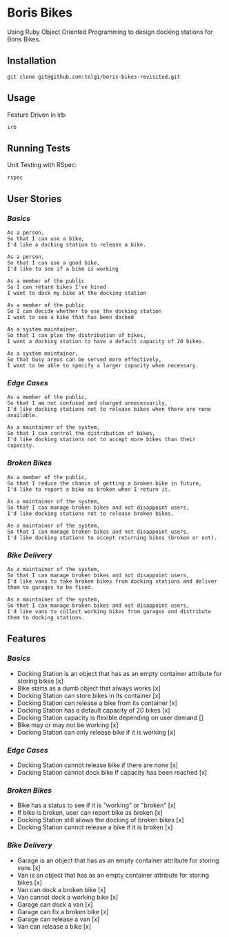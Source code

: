 # Boris Bikes

Using Ruby Object Oriented Programming to design docking stations for Boris Bikes.

## Installation

`git clone git@github.com:telgi/boris-bikes-revisited.git`

## Usage

Feature Driven in irb:

`irb`

## Running Tests

Unit Testing with RSpec:

`rspec`

## User Stories

### *Basics*

```
As a person,
So that I can use a bike,
I'd like a docking station to release a bike.

As a person,
So that I can use a good bike,
I'd like to see if a bike is working

As a member of the public
So I can return bikes I've hired
I want to dock my bike at the docking station

As a member of the public
So I can decide whether to use the docking station
I want to see a bike that has been docked

As a system maintainer,
So that I can plan the distribution of bikes,
I want a docking station to have a default capacity of 20 bikes.

As a system maintainer,
So that busy areas can be served more effectively,
I want to be able to specify a larger capacity when necessary.
```

### *Edge Cases*

```
As a member of the public,
So that I am not confused and charged unnecessarily,
I'd like docking stations not to release bikes when there are none available.

As a maintainer of the system,
So that I can control the distribution of bikes,
I'd like docking stations not to accept more bikes than their capacity.
```

### *Broken Bikes*

```
As a member of the public,
So that I reduce the chance of getting a broken bike in future,
I'd like to report a bike as broken when I return it.

As a maintainer of the system,
So that I can manage broken bikes and not disappoint users,
I'd like docking stations not to release broken bikes.

As a maintainer of the system,
So that I can manage broken bikes and not disappoint users,
I'd like docking stations to accept returning bikes (broken or not).
```

### *Bike Delivery*

```
As a maintainer of the system,
So that I can manage broken bikes and not disappoint users,
I'd like vans to take broken bikes from docking stations and deliver them to garages to be fixed.

As a maintainer of the system,
So that I can manage broken bikes and not disappoint users,
I'd like vans to collect working bikes from garages and distribute them to docking stations.
```

## Features

### *Basics*

* Docking Station is an object that has as an empty container attribute for storing bikes [x]
* Bike starts as a dumb object that always works [x]
* Docking Station can store bikes in its container [x]
* Docking Station can release a bike from its container [x]
* Docking Station has a default capacity of 20 bikes [x]
* Docking Station capacity is flexible depending on user demand []
* Bike may or may not be working [x]
* Docking Station can only release bike if it is working [x]

### *Edge Cases*

* Docking Station cannot release bike if there are none [x]
* Docking Station cannot dock bike if capacity has been reached [x]

### *Broken Bikes*

* Bike has a status to see if it is "working" or "broken" [x]
* If bike is broken, user can report bike as broken [x]
* Docking Station still allows the docking of broken bikes [x]
* Docking Station cannot release a bike if it is broken [x]

### *Bike Delivery*

* Garage is an object that has as an empty container attribute for storing vans [x]
* Van is an object that has as an empty container attribute for storing bikes [x]
* Van can dock a broken bike [x]
* Van cannot dock a working bike [x]
* Garage can dock a van [x]
* Garage can fix a broken bike [x]
* Garage can release a van [x]
* Van can release a bike [x]
